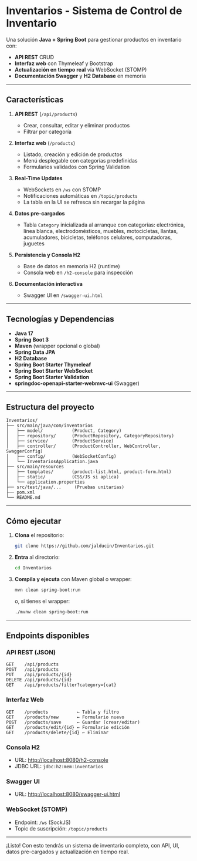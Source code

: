 # Inventarios - Sistema de Control de Inventario

Una solución **Java + Spring Boot** para gestionar productos en inventario con:

* **API REST** CRUD
* **Interfaz web** con Thymeleaf y Bootstrap
* **Actualización en tiempo real** vía WebSocket (STOMP)
* **Documentación Swagger** y **H2 Database** en memoria

---

## Características

1. **API REST** (`/api/products`)

   * Crear, consultar, editar y eliminar productos
   * Filtrar por categoría

2. **Interfaz web** (`/products`)

   * Listado, creación y edición de productos
   * Menú desplegable con categorías predefinidas
   * Formularios validados con Spring Validation

3. **Real-Time Updates**

   * WebSockets en `/ws` con STOMP
   * Notificaciones automáticas en `/topic/products`
   * La tabla en la UI se refresca sin recargar la página

4. **Datos pre-cargados**

   * Tabla `Category` inicializada al arranque con categorías:
     electrónica, línea blanca, electrodomésticos, muebles,
     motocicletas, llantas, acumuladores, bicicletas,
     teléfonos celulares, computadoras, juguetes

5. **Persistencia y Consola H2**

   * Base de datos en memoria H2 (runtime)
   * Consola web en `/h2-console` para inspección

6. **Documentación interactiva**

   * Swagger UI en `/swagger-ui.html`

---

## Tecnologías y Dependencias

* **Java 17**
* **Spring Boot 3**
* **Maven** (wrapper opcional o global)
* **Spring Data JPA**
* **H2 Database**
* **Spring Boot Starter Thymeleaf**
* **Spring Boot Starter WebSocket**
* **Spring Boot Starter Validation**
* **springdoc-openapi-starter-webmvc-ui** (Swagger)

---

## Estructura del proyecto

```
Inventarios/
├── src/main/java/com/inventarios
│   ├── model/           (Product, Category)
│   ├── repository/      (ProductRepository, CategoryRepository)
│   ├── service/         (ProductService)
│   ├── controller/      (ProductController, WebController, SwaggerConfig)
│   ├── config/          (WebSocketConfig)
│   └── InventariosApplication.java
├── src/main/resources
│   ├── templates/       (product-list.html, product-form.html)
│   ├── static/          (CSS/JS si aplica)
│   └── application.properties
├── src/test/java/...     (Pruebas unitarias)
├── pom.xml
└── README.md
```

---

## Cómo ejecutar

1. **Clona** el repositorio:

   ```bash
   git clone https://github.com/jalducin/Inventarios.git
   ```
2. **Entra** al directorio:

   ```bash
   cd Inventarios
   ```
3. **Compila y ejecuta** con Maven global o wrapper:

   ```bash
   mvn clean spring-boot:run
   ```

   o, si tienes el wrapper:

   ```bash
   ./mvnw clean spring-boot:run
   ```

---

## Endpoints disponibles

### API REST (JSON)

```
GET    /api/products
POST   /api/products
PUT    /api/products/{id}
DELETE /api/products/{id}
GET    /api/products/filter?category={cat}
```

### Interfaz Web

```
GET    /products           ← Tabla y filtro
GET    /products/new       ← Formulario nuevo
POST   /products/save      ← Guardar (crear/editar)
GET    /products/edit/{id} ← Formulario edición
GET    /products/delete/{id} ← Eliminar
```

### Consola H2

* URL: [http://localhost:8080/h2-console](http://localhost:8080/h2-console)
* JDBC URL: `jdbc:h2:mem:inventarios`

### Swagger UI

* URL: [http://localhost:8080/swagger-ui.html](http://localhost:8080/swagger-ui.html)

### WebSocket (STOMP)

* Endpoint: `/ws` (SockJS)
* Topic de suscripción: `/topic/products`

---

¡Listo! Con esto tendrás un sistema de inventario completo, con API, UI, datos pre-cargados y actualización en tiempo real.
